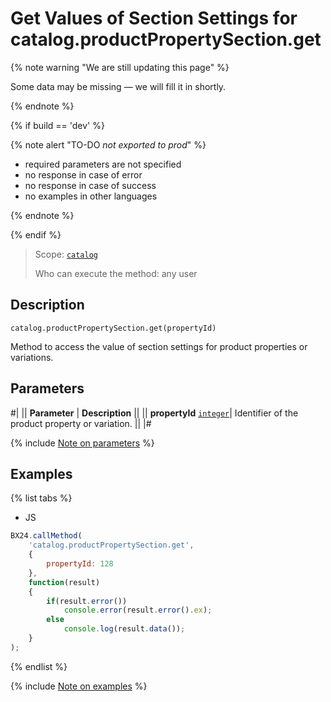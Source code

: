 # Get Values of Section Settings for catalog.productPropertySection.get

{% note warning "We are still updating this page" %}

Some data may be missing — we will fill it in shortly.

{% endnote %}

{% if build == 'dev' %}

{% note alert "TO-DO _not exported to prod_" %}

- required parameters are not specified
- no response in case of error
- no response in case of success
- no examples in other languages
  
{% endnote %}

{% endif %}

> Scope: [`catalog`](../../scopes/permissions.md)
>
> Who can execute the method: any user

## Description

```http
catalog.productPropertySection.get(propertyId)
```

Method to access the value of section settings for product properties or variations.

## Parameters

#|
|| **Parameter** | **Description** ||
|| **propertyId** 
[`integer`](../../data-types.md)| Identifier of the product property or variation. ||
|#

{% include [Note on parameters](../../../_includes/required.md) %}

## Examples

{% list tabs %}

- JS

```js
BX24.callMethod(
    'catalog.productPropertySection.get',
    {
        propertyId: 128
    },
    function(result)
    {
        if(result.error())
            console.error(result.error().ex);
        else
            console.log(result.data());
    }
);
```

{% endlist %}

{% include [Note on examples](../../../_includes/examples.md) %}